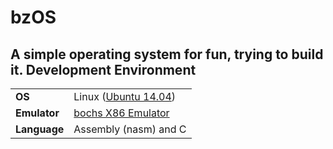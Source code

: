 bzOS
=========
A simple operating system for fun, trying to build it.
Development Environment
---------
<table>
<tr>
	<td><b>OS</b></td><td>Linux (<a href="http://www.ubuntu.com/download/">Ubuntu 14.04</a>)</td>
</tr>
<tr>
	<td><b>Emulator</b></td><td><a href="http://sourceforge.net/projects/bochs/">bochs X86 Emulator</a></td>
</tr>
<tr>
	<td><b>Language</b></td><td>Assembly (nasm) and C</td>
</tr>
</table>
